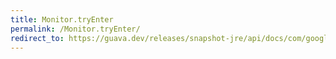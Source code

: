 ```yaml
---
title: Monitor.tryEnter
permalink: /Monitor.tryEnter/
redirect_to: https://guava.dev/releases/snapshot-jre/api/docs/com/google/common/util/concurrent/Monitor.html#tryEnter--
---
```

